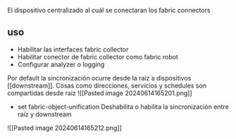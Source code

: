 
El dispositivo centralizado al cuál se conectaran los fabric connectors

## uso
- Habilitar las interfaces fabric collector
- Habilitar conector de fabric collector como fabric robot
- Configurar analyzer o logging


Por default la sincronización ocurre desde la raiz a dispositivos [[downstream]]. Cosas como direcciones, servicios y schedules son compartidas desde raiz 
![[Pasted image 20240614165201.png]]
- set fabric-object-unification
Deshabilita o habilita la sincronización entre raíz y downstream

![[Pasted image 20240614165212.png]]
